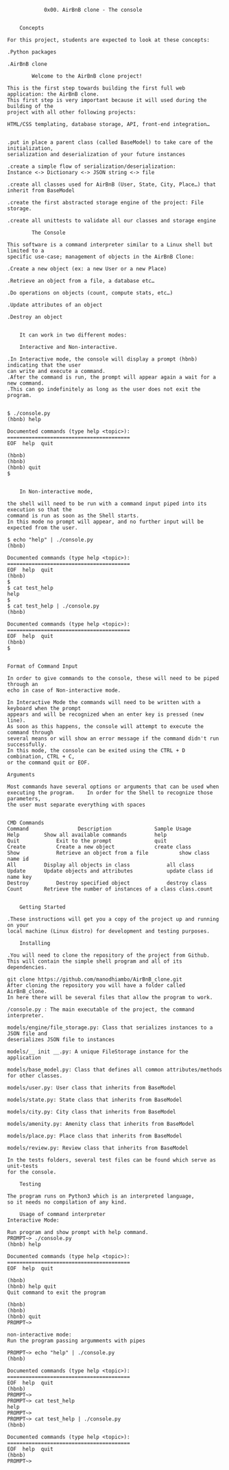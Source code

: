 				0x00. AirBnB clone - The console


		Concepts

	For this project, students are expected to look at these concepts:

	.Python packages

	.AirBnB clone

			Welcome to the AirBnB clone project!

	This is the first step towards building the first full web application: the AirBnB clone. 
	This first step is very important because it will used during the  building of the 
	project with all other following projects: 

	HTML/CSS templating, database storage, API, front-end integration…


	.put in place a parent class (called BaseModel) to take care of the initialization, 
	serialization and deserialization of your future instances

	.create a simple flow of serialization/deserialization: 
	Instance <-> Dictionary <-> JSON string <-> file

	.create all classes used for AirBnB (User, State, City, Place…) that inherit from BaseModel

	.create the first abstracted storage engine of the project: File storage.

	.create all unittests to validate all our classes and storage engine

			The Console

	This software is a command interpreter similar to a Linux shell but limited to a 
	specific use-case; management of objects in the AirBnB Clone:

	.Create a new object (ex: a new User or a new Place)

	.Retrieve an object from a file, a database etc…

	.Do operations on objects (count, compute stats, etc…)

	.Update attributes of an object

	.Destroy an object


		It can work in two different modes:

		Interactive and Non-interactive.

	.In Interactive mode, the console will display a prompt (hbnb) indicating that the user 
	can write and execute a command. 
	.After the command is run, the prompt will appear again a wait for a new command. 
	.This can go indefinitely as long as the user does not exit the program.


	$ ./console.py
	(hbnb) help

	Documented commands (type help <topic>):
	========================================
	EOF  help  quit

	(hbnb) 
	(hbnb) 
	(hbnb) quit
	$


		In Non-interactive mode, 

	the shell will need to be run with a command input piped into its execution so that the 
	command is run as soon as the Shell starts. 
	In this mode no prompt will appear, and no further input will be expected from the user.

	$ echo "help" | ./console.py
	(hbnb)

	Documented commands (type help <topic>):
	========================================
	EOF  help  quit
	(hbnb) 
	$
	$ cat test_help
	help
	$
	$ cat test_help | ./console.py
	(hbnb)

	Documented commands (type help <topic>):
	========================================
	EOF  help  quit
	(hbnb) 
	$


	Format of Command Input

	In order to give commands to the console, these will need to be piped through an 
	echo in case of Non-interactive mode.

	In Interactive Mode the commands will need to be written with a keyboard when the prompt 
	appears and will be recognized when an enter key is pressed (new line). 
	As soon as this happens, the console will attempt to execute the command through 
	several means or will show an error message if the command didn't run successfully. 
	In this mode, the console can be exited using the CTRL + D combination, CTRL + C, 
	or the command quit or EOF.

	Arguments

	Most commands have several options or arguments that can be used when executing the program. 	In order for the Shell to recognize those parameters, 
	the user must separate everything with spaces


	CMD Commands
	Command	 			   Description				Sample Usage
	Help		Show all available commands			help
	Quit	        Exit to the prompt				quit
	Create	        Create a new object				create class
	Show	        Retrieve an object from a file			show class name id
	All	        Display all objects in class			all class
	Update   	Update objects and attributes			update class id name key
	Destroy	        Destroy specified object			destroy class
	Count		Retrieve the number of instances of a class	class.count


		Getting Started

	.These instructions will get you a copy of the project up and running on your 
	local machine (Linux distro) for development and testing purposes.

		Installing

	.You will need to clone the repository of the project from Github. 
	This will contain the simple shell program and all of its dependencies.

	git clone https://github.com/manodhiambo/AirBnB_clone.git
	After cloning the repository you will have a folder called AirBnB_clone. 
	In here there will be several files that allow the program to work.

	/console.py : The main executable of the project, the command interpreter.

	models/engine/file_storage.py: Class that serializes instances to a JSON file and 
	deserializes JSON file to instances

	models/__ init __.py: A unique FileStorage instance for the application

	models/base_model.py: Class that defines all common attributes/methods for other classes.

	models/user.py: User class that inherits from BaseModel

	models/state.py: State class that inherits from BaseModel

	models/city.py: City class that inherits from BaseModel

	models/amenity.py: Amenity class that inherits from BaseModel

	models/place.py: Place class that inherits from BaseModel

	models/review.py: Review class that inherits from BaseModel

	In the tests folders, several test files can be found which serve as unit-tests 
	for the console.

		Testing

	The program runs on Python3 which is an interpreted language, 
	so it needs no compilation of any kind.

		Usage of command interpreter
	Interactive Mode:

	Run program and show prompt with help command.
	PROMPT~> ./console.py
	(hbnb) help

	Documented commands (type help <topic>):
	========================================
	EOF  help  quit

	(hbnb)
	(hbnb) help quit
	Quit command to exit the program

	(hbnb)
	(hbnb)
	(hbnb) quit
	PROMPT~>

	non-interactive mode:
	Run the program passing argumments with pipes

	PROMPT~> echo "help" | ./console.py
	(hbnb)

	Documented commands (type help <topic>):
	========================================
	EOF  help  quit
	(hbnb) 
	PROMPT~>
	PROMPT~> cat test_help
	help
	PROMPT~>
	PROMPT~> cat test_help | ./console.py
	(hbnb)

	Documented commands (type help <topic>):
	========================================
	EOF  help  quit
	(hbnb) 
	PROMPT~>
